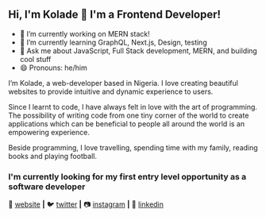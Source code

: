 ## Hi, I'm Kolade 👋 I'm a Frontend Developer!

- 🔭 I’m currently working on MERN stack!
- 🌱 I’m currently learning GraphQL, Next.js, Design, testing
- 💬 Ask me about JavaScript, Full Stack development, MERN, and building cool stuff
- 😄 Pronouns: he/him


I’m Kolade, a web-developer based in Nigeria. I love creating beautiful websites to provide intuitive and dynamic experience to users.

Since I learnt to code, I have always felt in love with the art of programming. The possibility of writing code from one tiny corner of the world to create applications which can be beneficial to people all around the world is an empowering experience.

Beside programming, I love travelling, spending time with my family, reading books and playing football.

### I'm currently looking for my first entry level opportunity as a software developer

🏡 [website][website] **|** 
🐦 [twitter][twitter] **|** 
📷 [instagram][instagram] **|** 
👔 [linkedin][linkedin]


[website]: https://adeyemikolade.vercel.app/
[twitter]: https://twitter.com/theodasa
[instagram]: https://instagram.com/theophillysg
[linkedin]: https://www.linkedin.com/in/adeyemi-kolade-56b729213/

